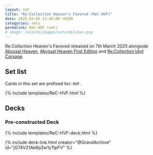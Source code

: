 ```yaml
---
layout: set
title: "Re:Collection Heaven's Favored (ReC-HVF)"
date: 2025-03-05 11:44:00 +0100
categories: sets
permalink: ReC-HVF_(set)
# image: /assets/images/sets/ALC/box.png
---
```

<!-- {% include image.html url="/assets/images/sets/ALC/box.png" description="Alchemical Revolution booster box product image." max-width="600px" %} -->

Re:Collection Heaven's Favored released on 7th March 2025 alongside [Abyssal Heaven](/HVN_(set)), [Abyssal Heaven First Edition](/HVN-1st_(set)) and [Re:Collection Idyll Corsage](/ReC-IDY_(set)).

## Set list

Cards in this set are prefixed `ReC-HVF`.

{% include templates/ReC-HVF.html %}

## Decks

### Pre-constructed Deck

{% include templates/ReC-HVF-deck.html %}

{% include deck-link.html creator="@GrandArchive" id="jG74V21Ab6p3w1yTtpFV" %}